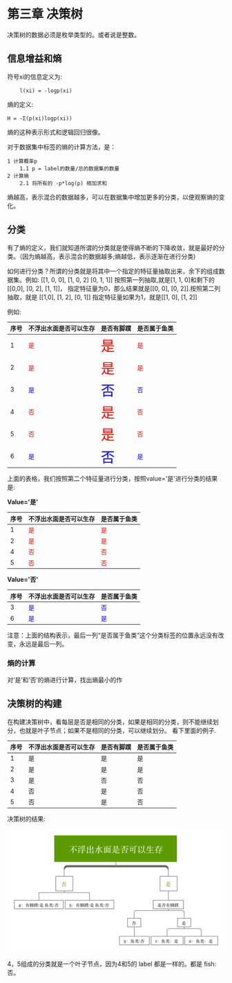 # 第三章 决策树
决策树的数据必须是枚举类型的。或者说是整数。

## 信息增益和熵
符号xi的信息定义为:
```
	l(xi) = -logp(xi)
```
熵的定义:
```
H = -Σ(p(xi)logp(xi))
```
熵的这种表示形式和逻辑回归很像。

对于数据集中标签的熵的计算方法，是：
```
1 计算概率p
	1.1 p = label的数量/总的数据集的数量
2 计算熵
	2.1 将所有的 -p*log(p) 相加求和
```

熵越高，表示混合的数据越多，可以在数据集中增加更多的分类，以便观察熵的变化。

## 分类
有了熵的定义，我们就知道所谓的分类就是使得熵不断的下降收敛，就是最好的分类。（因为熵越高，表示混合的数据越多;熵越低，表示逐渐在进行分类)

如何进行分类？所谓的分类就是将其中一个指定的特征量抽取出来，余下的组成数据集。例如:
[[1, 0, 0],
 [1, 0, 2]
 [0, 1, 1]]
按照第一列抽取,就是[1, 1, 0]和剩下的[[0,0], [0, 2], [1, 1]]， 指定特征量为0，那么结果就是[[0, 0], [0, 2]].按照第二列抽取，就是 [[1,0], [1, 2], [0, 1]] 指定特征量如果为1，就是[[1, 0], [1, 2]]

例如:

| 序号| 不浮出水面是否可以生存 | 是否有脚蹼 | 是否属于鱼类 |
|----|-------------------|-----------|------------|
| 1 |  <font color=#ff0000>是</font> | <font color=#ff0000 size=6>是</font> |   <font color=#ff0000>是</font> |
| 2 |  <font color=#ff0000>是</font> | <font color=#ff0000 size=6>是</font> |  <font color=#ff0000>是</font> |
| 3 | <font color=#0000ff>是</font> | <font color=#0000ff size=6>否</font> | <font color=#0000ff>否</font> |
| 4 | <font color=#ff0000>否</font> | <font color=#ff0000 size=6> 是</font> | <font color=#ff0000>否</font> |
| 5 | <font color=#ff0000>否</font> | <font color=#ff0000 size=6>是</font> | <font color=#ff0000>否</font> |
| 6 | <font color=#0000ff>是</font> | <font color=#0000ff size=6>否</font> | <font color=#0000ff>是</font> |

上面的表格，我们按照第二个特征量进行分类，按照value='是'进行分类的结果是:

__Value='是'__

| 序号| 不浮出水面是否可以生存| 是否属于鱼类 |
|----|-------------------|------------|
| 1 |  <font color=#ff0000>是</font> | <font color=#ff0000>是</font> |
| 2 | <font color=#ff0000>是</font> | <font color=#ff0000>是</font> |
| 4 | <font color=#ff0000>否</font> | <font color=#ff0000>否</font> |
| 5 | <font color=#ff0000>否</font> | <font color=#ff0000>否</font> |

__Value='否'__

| 序号| 不浮出水面是否可以生存| 是否属于鱼类 |
|----|-------------------|------------|
| 3 | <font color=#0000ff>是</font> | <font color=#0000ff>否</font> |
| 6 | <font color=#0000ff>是</font> | <font color=#0000ff>是</font> |

注意：上面的结构表示，最后一列“是否属于鱼类”这个分类标签的位置永远没有改变，永远是最后一列。
### 熵的计算
对‘是’和‘否’的熵进行计算，找出熵最小的作

## 决策树的构建
在构建决策树中，看每层是否是相同的分类，如果是相同的分类，则不能继续划分，也就是叶子节点；如果不是相同的分类，可以继续划分。
看下里面的例子.

| 序号| 不浮出水面是否可以生存 | 是否有脚蹼 | 是否属于鱼类 |
|----|-------------------|-----------|------------|
| 1 | 是 | 是 |  是 |
| 2 | 是 | 是 | 是 |
| 3 | 是 | 否 | 否 |
| 4 | 否 | 是 | 否 |
| 5 | 否 | 是 | 否 |

决策树的结果:

![](../../res/MLInAction/decison_tree.png)

4，5组成的分类就是一个叶子节点，因为4和5的 label 都是一样的。都是 fish:否。

